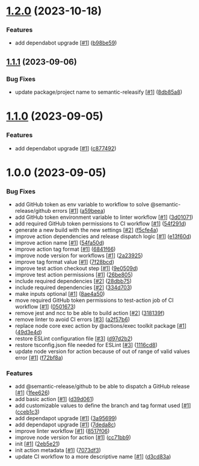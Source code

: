 # [1.2.0](https://github.com/d3p1/semantic-releasify/compare/v1.1.1...v1.2.0) (2023-10-18)


### Features

* add dependabot upgrade [[#1](https://github.com/d3p1/semantic-releasify/issues/1)] ([b98be59](https://github.com/d3p1/semantic-releasify/commit/b98be59b48e346f6bc67a71ada3c68f9edc40d95))

## [1.1.1](https://github.com/d3p1/semantic-releasify/compare/v1.1.0...v1.1.1) (2023-09-06)


### Bug Fixes

* update package/project name to semantic-releasify [[#1](https://github.com/d3p1/semantic-releasify/issues/1)] ([8db85a8](https://github.com/d3p1/semantic-releasify/commit/8db85a87932398142902da659d275990906970e6))

# [1.1.0](https://github.com/d3p1/semantic-releasify/compare/v1.0.0...v1.1.0) (2023-09-05)


### Features

* add dependabot upgrade [[#1](https://github.com/d3p1/semantic-releasify/issues/1)] ([c877492](https://github.com/d3p1/semantic-releasify/commit/c8774925d9f971c727ac79fc07d1c3a734564bf6))

# 1.0.0 (2023-09-05)


### Bug Fixes

* add GitHub token as env variable to workflow to solve @semantic-release/github errors [[#1](https://github.com/d3p1/semantic-releasify/issues/1)] ([a59beea](https://github.com/d3p1/semantic-releasify/commit/a59beeacb5c57d5c06aad6b4000656ec62ba86af))
* add GitHub token environment variable to linter workflow [[#1](https://github.com/d3p1/semantic-releasify/issues/1)] ([3d01071](https://github.com/d3p1/semantic-releasify/commit/3d01071a1bb73b9d9fc8cba1ecaf87bc72c1ce72))
* add required GitHub token permissions to CI workflow [[#1](https://github.com/d3p1/semantic-releasify/issues/1)] ([54f291d](https://github.com/d3p1/semantic-releasify/commit/54f291d02c13d0552b9a86e01281c0deee11a1f4))
* generate a new build with the new settings [[#2](https://github.com/d3p1/semantic-releasify/issues/2)] ([f5cfe4a](https://github.com/d3p1/semantic-releasify/commit/f5cfe4ac1f7c5776ab7cf069d32cd3e5df7f7169))
* improve action dependencies and release dispatch logic [[#1](https://github.com/d3p1/semantic-releasify/issues/1)] ([e13f60d](https://github.com/d3p1/semantic-releasify/commit/e13f60d332e361d76e1fdb7a340a0884c9f43446))
* improve action name [[#1](https://github.com/d3p1/semantic-releasify/issues/1)] ([54fa50d](https://github.com/d3p1/semantic-releasify/commit/54fa50dc7cd5784143c8b2ba82e053229cc5d219))
* improve action tag format [[#1](https://github.com/d3p1/semantic-releasify/issues/1)] ([6841f66](https://github.com/d3p1/semantic-releasify/commit/6841f66e85249d2c6d9990e84d8492fb490f0ec2))
* improve node version for workflows [[#1](https://github.com/d3p1/semantic-releasify/issues/1)] ([2a23925](https://github.com/d3p1/semantic-releasify/commit/2a2392537148af06ef0659b179c6e55ff0572e43))
* improve tag format value [[#1](https://github.com/d3p1/semantic-releasify/issues/1)] ([7f28bcd](https://github.com/d3p1/semantic-releasify/commit/7f28bcd860ea5c9818a7461560a486888d2d31a7))
* improve test action checkout step [[#1](https://github.com/d3p1/semantic-releasify/issues/1)] ([9e0509d](https://github.com/d3p1/semantic-releasify/commit/9e0509d0334138a6ffbce27789aa5f3561e02197))
* improve test action permissions [[#1](https://github.com/d3p1/semantic-releasify/issues/1)] ([26be805](https://github.com/d3p1/semantic-releasify/commit/26be805a8df5fb56b169bdbcad34fb64444ddd45))
* include required dependencies [[#2](https://github.com/d3p1/semantic-releasify/issues/2)] ([28dbb75](https://github.com/d3p1/semantic-releasify/commit/28dbb75503beb30ece3c2b1900141de4a6231ead))
* include required dependencies [[#2](https://github.com/d3p1/semantic-releasify/issues/2)] ([334d703](https://github.com/d3p1/semantic-releasify/commit/334d70334f834ce4b7a4974d6d29377a9e467b03))
* make inputs optional [[#1](https://github.com/d3p1/semantic-releasify/issues/1)] ([8ae4a50](https://github.com/d3p1/semantic-releasify/commit/8ae4a50f12e8dd853c49875425bc143fa01136fd))
* move required GitHub token permissions to test-action job of CI workflow [[#1](https://github.com/d3p1/semantic-releasify/issues/1)] ([0501673](https://github.com/d3p1/semantic-releasify/commit/050167398a6b406e1a7f5636ed8a2b023b4d3c9d))
* remove jest and ncc to be able to build action [[#2](https://github.com/d3p1/semantic-releasify/issues/2)] ([318139f](https://github.com/d3p1/semantic-releasify/commit/318139fa092b2c54e94d47486ea05adc6dcd5958))
* remove linter to avoid CI errors [[#3](https://github.com/d3p1/semantic-releasify/issues/3)] ([a2f57b6](https://github.com/d3p1/semantic-releasify/commit/a2f57b60067dcede36d317a83536621afb2a7eb1))
* replace node core exec action by @actions/exec toolkit package [[#1](https://github.com/d3p1/semantic-releasify/issues/1)] ([49d3e4d](https://github.com/d3p1/semantic-releasify/commit/49d3e4d3d25819240f9749c0282b4eb88f73abe3))
* restore ESLint configuration file [[#3](https://github.com/d3p1/semantic-releasify/issues/3)] ([d97d2b2](https://github.com/d3p1/semantic-releasify/commit/d97d2b2ed34850cd97a1ab01d30a1ffbb55495ad))
* restore tsconfig.json file needed for ESLint [[#3](https://github.com/d3p1/semantic-releasify/issues/3)] ([1116cd8](https://github.com/d3p1/semantic-releasify/commit/1116cd8fc7a753eac61f3745687c2a3f0ef1379d))
* update node version for action because of out of range of valid values error [[#1](https://github.com/d3p1/semantic-releasify/issues/1)] ([f72bf8a](https://github.com/d3p1/semantic-releasify/commit/f72bf8a0c34d6e43bd214a0e483452a17d697ff3))


### Features

* add @semantic-release/github to be able to dispatch a GitHub release [[#1](https://github.com/d3p1/semantic-releasify/issues/1)] ([1fee626](https://github.com/d3p1/semantic-releasify/commit/1fee626bb292b8d8ddd00f34a0579c171dbc3933))
* add basic action [[#1](https://github.com/d3p1/semantic-releasify/issues/1)] ([d39d061](https://github.com/d3p1/semantic-releasify/commit/d39d061bcecc87d4f5bf7b22c62ad913f84e0695))
* add customizable values to define the branch and tag format used [[#1](https://github.com/d3p1/semantic-releasify/issues/1)] ([cceb1c3](https://github.com/d3p1/semantic-releasify/commit/cceb1c31b4b6e4c04a8fa062dd1ac22aecd6b7a2))
* add dependapot upgrade [[#1](https://github.com/d3p1/semantic-releasify/issues/1)] ([3a95699](https://github.com/d3p1/semantic-releasify/commit/3a956990d1829d98f38af7fa34fe3903faf3639c))
* add dependapot upgrade [[#1](https://github.com/d3p1/semantic-releasify/issues/1)] ([7deda8c](https://github.com/d3p1/semantic-releasify/commit/7deda8c3b10a913dd8df3a2b54a34eec5d43df81))
* improve linter workflow [[#1](https://github.com/d3p1/semantic-releasify/issues/1)] ([8517f06](https://github.com/d3p1/semantic-releasify/commit/8517f0610021f6c6851e4403c0663bfc1a02abd1))
* improve node version for action [[#1](https://github.com/d3p1/semantic-releasify/issues/1)] ([cc71bb9](https://github.com/d3p1/semantic-releasify/commit/cc71bb9f30ae237c39714e971789bef9af6da660))
* init [[#1](https://github.com/d3p1/semantic-releasify/issues/1)] ([2eb5e21](https://github.com/d3p1/semantic-releasify/commit/2eb5e219e5355c25c1fa461aed58e3b1583fd020))
* init action metadata [[#1](https://github.com/d3p1/semantic-releasify/issues/1)] ([7073df3](https://github.com/d3p1/semantic-releasify/commit/7073df3dbcd04c0de9e0e80cbf35507fe866211b))
* update CI workflow to a more descriptive name [[#1](https://github.com/d3p1/semantic-releasify/issues/1)] ([d3cd83a](https://github.com/d3p1/semantic-releasify/commit/d3cd83acac45ecebe7fc7d1ee4d0224d4654a9f5))
